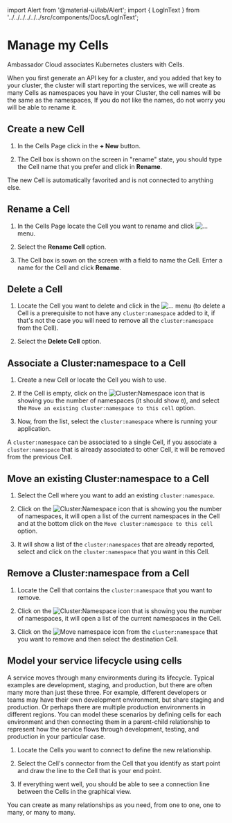 import Alert from '@material-ui/lab/Alert';
import { LogInText } from '../../../../../../src/components/Docs/LogInText';

# Manage my Cells

Ambassador Cloud associates Kubernetes clusters with Cells.

When you first generate an API key for a cluster, and you added that key to your cluster, the cluster will start reporting the services, we will create as many Cells as namespaces you have in your Cluster, the cell names will be the same as the namespaces, If you do not like the names, do not worry you will be able to rename it.

## Create a new Cell

1. In the Cells Page click in the **+ New** button.

2. The Cell box is shown on the screen in "rename" state, you should type the Cell name that you prefer and click in **Rename**.

The new Cell is automatically favorited and is not connected to anything else.

## Rename a Cell

1. In the Cells Page locate the Cell you want to rename and click ![...](../../../images/cells-menu.png) menu.

2. Select the **Rename Cell** option.

3. The Cell box is sown on the screen with a field to name the Cell. Enter a name for the Cell and click **Rename**.

## Delete a Cell

1. Locate the Cell you want to delete and click in the ![...](../../../images/cells-menu.png) menu (to delete a Cell is a prerequisite to not have any `cluster:namespace` added to it, if that's not the case you will need to remove all the `cluster:namespace` from the Cell).

2. Select the **Delete Cell** option.

## Associate a Cluster:namespace to a Cell

1. Create a new Cell or locate the Cell you wish to use.

2. If the Cell is empty, click on the ![Cluster:Namespace](../../../images/cells-namespace-icon.png) icon that is showing you the number of namespaces (it should show `0`), and select the `Move an existing cluster:namespace to this cell` option.

3. Now, from the list, select the `cluster:namespace` where is running your application.

A `cluster:namespace` can be associated to a single Cell, if you associate a `cluster:namespace` that is already associated to other Cell, it will be removed from the previous Cell.

## Move an existing Cluster:namespace to a Cell

1. Select the Cell where you want to add an existing `cluster:namespace`.

2. Click on the ![Cluster:Namespace](../../../images/cells-namespace-icon.png) icon that is showing you the number of namespaces, it will open a list of the current namespaces in the Cell and at the bottom click on the `Move cluster:namespace to this cell` option.

3. It will show a list of the `cluster:namespaces` that are already reported, select and click on the `cluster:namespace` that you want in this Cell.

## Remove a Cluster:namespace from a Cell

1. Locate the Cell that contains the `cluster:namespace` that you want to remove.

2. Click on the ![Cluster:Namespace](../../../images/cells-namespace-icon.png) icon that is showing you the number of namespaces, it will open a list of the current namespaces in the Cell.

3. Click on the ![Move namespace](../../../images/cells-move-icon.svg) icon from the `cluster:namespace` that you want to remove and then select the destination Cell.

## Model your service lifecycle using cells

A service moves through many environments during its lifecycle. Typical examples are development, staging, and production, but there are often many more than just these three. For example, different developers or teams may have their own development environment, but share staging and production. Or perhaps there are multiple production environments in different regions. You can model these scenarios by defining cells for each environment and then connecting them in a parent-child relationship to represent how the service flows through development, testing, and production in your particular case.

1. Locate the Cells you want to connect to define the new relationship.

2. Select the Cell's connector from the Cell that you identify as start point and draw the line to the Cell that is your end point.

3. If everything went well, you should be able to see a connection line between the Cells in the graphical view.

You can create as many relationships as you need, from one to one, one to many, or many to many.
